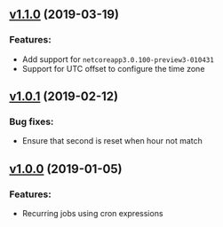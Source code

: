 ## [v1.1.0](https://github.com/marxjmoura/cronquery/releases/tag/v1.1.0) (2019-03-19)
### Features:
- Add support for `netcoreapp3.0.100-preview3-010431`
- Support for UTC offset to configure the time zone

## [v1.0.1](https://github.com/marxjmoura/cronquery/releases/tag/v1.0.1) (2019-02-12)
### Bug fixes:
- Ensure that second is reset when hour not match

## [v1.0.0](https://github.com/marxjmoura/cronquery/releases/tag/v1.0.0) (2019-01-05)
### Features:
- Recurring jobs using cron expressions
